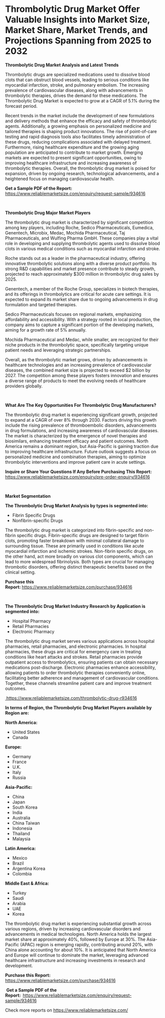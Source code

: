 <p><h1>Thrombolytic Drug Market Offer Valuable Insights into Market Size, Market Share, Market Trends, and Projections Spanning from 2025 to 2032</h1></p><p><strong>Thrombolytic Drug Market Analysis and Latest Trends</strong></p>
<p><p>Thrombolytic drugs are specialized medications used to dissolve blood clots that can obstruct blood vessels, leading to serious conditions like myocardial infarction, stroke, and pulmonary embolism. The increasing prevalence of cardiovascular diseases, along with advancements in thrombolytic therapies, drives the demand for these medications. The Thrombolytic Drug Market is expected to grow at a CAGR of 5.1% during the forecast period. </p><p>Recent trends in the market include the development of new formulations and delivery methods that enhance the efficacy and safety of thrombolytic agents. Additionally, a growing emphasis on personalized medicine and tailored therapies is shaping product innovations. The rise of point-of-care testing and rapid diagnosis tools also facilitates timely administration of these drugs, reducing complications associated with delayed treatment. Furthermore, rising healthcare expenditure and the growing aging population are anticipated to contribute to market growth. Emerging markets are expected to present significant opportunities, owing to improving healthcare infrastructure and increasing awareness of thrombolytic therapies. Overall, the thrombolytic drug market is poised for expansion, driven by ongoing research, technological advancements, and a heightened focus on managing cardiovascular health.</p></p>
<p><strong>Get a Sample PDF of the Report:&nbsp;</strong> <a href="https://www.reliablemarketsize.com/enquiry/request-sample/934616?utm_campaign=2995&utm_medium=2&utm_source=Github&utm_content=ia&utm_term=07032025&utm_id=thrombolytic-drug">https://www.reliablemarketsize.com/enquiry/request-sample/934616</a></p>
<p>&nbsp;</p>
<p><strong>Thrombolytic Drug Major Market Players</strong></p>
<p><p>The thrombolytic drug market is characterized by significant competition among key players, including Roche, Sedico Pharmaceuticals, Eumedica, Genentech, Microbix, Medac, Mochida Pharmaceutical, Taj Pharmaceuticals, and Wulfing Pharma GmbH. These companies play a vital role in developing and supplying thrombolytic agents used to dissolve blood clots in various medical conditions such as myocardial infarction and stroke.</p><p>Roche stands out as a leader in the pharmaceutical industry, offering innovative thrombolytic solutions along with a diverse product portfolio. Its strong R&D capabilities and market presence contribute to steady growth, projected to reach approximately $300 million in thrombolytic drug sales by 2025.</p><p>Genentech, a member of the Roche Group, specializes in biotech therapies, and its offerings in thrombolytics are critical for acute care settings. It is expected to expand its market share due to ongoing advancements in drug formulation and targeted therapies.</p><p>Sedico Pharmaceuticals focuses on regional markets, emphasizing affordability and accessibility. With a strategy rooted in local production, the company aims to capture a significant portion of the developing markets, aiming for a growth rate of 5% annually.</p><p>Mochida Pharmaceutical and Medac, while smaller, are recognized for their niche products in the thrombolytic space, specifically targeting unique patient needs and leveraging strategic partnerships.</p><p>Overall, as the thrombolytic market grows, driven by advancements in healthcare technologies and an increasing prevalence of cardiovascular diseases, the combined market size is projected to exceed $2 billion by 2027. The competition among these players fosters innovation and ensures a diverse range of products to meet the evolving needs of healthcare providers globally.</p></p>
<p>&nbsp;</p>
<p><strong>What Are The Key Opportunities For Thrombolytic Drug Manufacturers?</strong></p>
<p><p>The thrombolytic drug market is experiencing significant growth, projected to expand at a CAGR of over 8% through 2030. Factors driving this growth include the rising prevalence of thromboembolic disorders, advancements in drug formulations, and increasing awareness of cardiovascular diseases. The market is characterized by the emergence of novel therapies and biosimilars, enhancing treatment efficacy and patient outcomes. North America remains a dominant region, but Asia-Pacific is gaining traction due to improving healthcare infrastructure. Future outlook suggests a focus on personalized medicine and combination therapies, aiming to optimize thrombolytic interventions and improve patient care in acute settings.</p></p>
<p><strong>Inquire or Share Your Questions If Any Before Purchasing This Report:</strong> <a href="https://www.reliablemarketsize.com/enquiry/pre-order-enquiry/934616?utm_campaign=2995&utm_medium=2&utm_source=Github&utm_content=ia&utm_term=07032025&utm_id=thrombolytic-drug">https://www.reliablemarketsize.com/enquiry/pre-order-enquiry/934616</a></p>
<p>&nbsp;</p>
<p><strong>Market Segmentation</strong></p>
<p><strong>The Thrombolytic Drug Market Analysis by types is segmented into:</strong></p>
<p><ul><li>Fibrin Specific Drugs</li><li>Nonfibrin-specific Drugs</li></ul></p>
<p><p>The thrombolytic drug market is categorized into fibrin-specific and non-fibrin specific drugs. Fibrin-specific drugs are designed to target fibrin clots, promoting faster breakdown with minimal collateral damage to surrounding tissue. These are primarily used in conditions like acute myocardial infarction and ischemic strokes. Non-fibrin specific drugs, on the other hand, act more broadly on various clot components, which can lead to more widespread fibrinolysis. Both types are crucial for managing thrombotic disorders, offering distinct therapeutic benefits based on the clinical setting.</p></p>
<p><strong>Purchase this Report:&nbsp;</strong><a href="https://www.reliablemarketsize.com/purchase/934616?utm_campaign=2995&utm_medium=2&utm_source=Github&utm_content=ia&utm_term=07032025&utm_id=thrombolytic-drug">https://www.reliablemarketsize.com/purchase/934616</a></p>
<p>&nbsp;</p>
<p><strong>The Thrombolytic Drug Market Industry Research by Application is segmented into:</strong></p>
<p><ul><li>Hospital Pharmacy</li><li>Retail Pharmacies</li><li>Electronic Pharmacy</li></ul></p>
<p><p>The thrombolytic drug market serves various applications across hospital pharmacies, retail pharmacies, and electronic pharmacies. In hospital pharmacies, these drugs are critical for emergency care in treating conditions like heart attacks and strokes. Retail pharmacies provide outpatient access to thrombolytics, ensuring patients can obtain necessary medications post-discharge. Electronic pharmacies enhance accessibility, allowing patients to order thrombolytic therapies conveniently online, facilitating better adherence and management of cardiovascular conditions. Together, these channels streamline patient care and improve treatment outcomes.</p></p>
<p><a href="https://www.reliablemarketsize.com/thrombolytic-drug-r934616?utm_campaign=2995&utm_medium=2&utm_source=Github&utm_content=ia&utm_term=07032025&utm_id=thrombolytic-drug">&nbsp;https://www.reliablemarketsize.com/thrombolytic-drug-r934616</a></p>
<p><strong>In terms of Region, the Thrombolytic Drug Market Players available by Region are:</strong></p>
<p>
    <p> <strong> North America: </strong>
        <ul>
            <li>United States</li>
            <li>Canada</li>
        </ul>
        </p> 
    <p> <strong> Europe: </strong>
        <ul>
            <li>Germany</li>
            <li>France</li>
            <li>U.K.</li>
            <li>Italy</li>
            <li>Russia</li>
        </ul>
        </p> 
    <p> <strong> Asia-Pacific: </strong>
        <ul>
            <li>China</li>
            <li>Japan</li>
            <li>South Korea</li>
            <li>India</li>
            <li>Australia</li>
            <li>China Taiwan</li>
            <li>Indonesia</li>
            <li>Thailand</li>
            <li>Malaysia</li>
        </ul>
        </p> 
    <p> <strong> Latin America: </strong>
        <ul>
            <li>Mexico</li>
            <li>Brazil</li>
            <li>Argentina Korea</li>
            <li>Colombia</li>
        </ul>
        </p> 
    <p> <strong> Middle East & Africa: </strong>
        <ul>
            <li>Turkey</li>
            <li>Saudi</li>
            <li>Arabia</li>
            <li>UAE</li>
            <li>Korea</li>
        </ul>
    </p>
    </p>
<p><p>The thrombolytic drug market is experiencing substantial growth across various regions, driven by increasing cardiovascular disorders and advancements in medical technologies. North America holds the largest market share at approximately 40%, followed by Europe at 30%. The Asia-Pacific (APAC) region is emerging rapidly, contributing around 20%, with China alone accounting for about 10%. It is anticipated that North America and Europe will continue to dominate the market, leveraging advanced healthcare infrastructure and increasing investments in research and development.</p></p>
<p><strong>Purchase this Report: </strong><a href="https://www.reliablemarketsize.com/purchase/934616?utm_campaign=2995&utm_medium=2&utm_source=Github&utm_content=ia&utm_term=07032025&utm_id=thrombolytic-drug">https://www.reliablemarketsize.com/purchase/934616</a></p>
<p>&nbsp;<strong>Get a Sample PDF of the Report:&nbsp;&nbsp;</strong><a href="https://www.reliablemarketsize.com/enquiry/request-sample/934616?utm_campaign=2995&utm_medium=2&utm_source=Github&utm_content=ia&utm_term=07032025&utm_id=thrombolytic-drug">https://www.reliablemarketsize.com/enquiry/request-sample/934616</a></p>
<p><strong></strong></p>
<p>Check more reports on <a href="https://www.reliablemarketsize.com/?utm_campaign=2995&utm_medium=2&utm_source=Github&utm_content=ia&utm_term=07032025&utm_id=thrombolytic-drug">https://www.reliablemarketsize.com/</a></p>